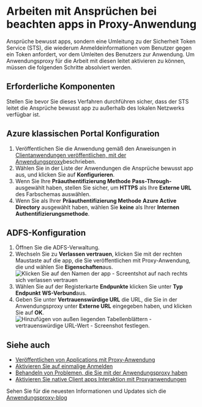 <properties
    pageTitle="Arbeiten mit Ansprüchen bei beachten Apps in Anwendungsproxy"
    description="Erläutert, wie Einstieg und die Verwendung mit Azure AD-Anwendungsproxy zu erzielen."
    services="active-directory"
    documentationCenter=""
    authors="kgremban"
    manager="femila"
    editor=""/>

<tags
    ms.service="active-directory"
    ms.workload="identity"
    ms.tgt_pltfrm="na"
    ms.devlang="na"
    ms.topic="article"
    ms.date="06/22/2016"
    ms.author="kgremban"/>



# <a name="working-with-claims-aware-apps-in-application-proxy"></a>Arbeiten mit Ansprüchen bei beachten apps in Proxy-Anwendung

Ansprüche bewusst apps, sondern eine Umleitung zu der Sicherheit Token Service (STS), die wiederum Anmeldeinformationen vom Benutzer gegen ein Token anfordert, vor dem Umleiten des Benutzers zur Anwendung. Um Anwendungsproxy für die Arbeit mit diesen leitet aktivieren zu können, müssen die folgenden Schritte absolviert werden.

## <a name="prerequisites"></a>Erforderliche Komponenten
Stellen Sie bevor Sie dieses Verfahren durchführen sicher, dass der STS leitet die Ansprüche bewusst app zu außerhalb des lokalen Netzwerks verfügbar ist.

## <a name="azure-classic-portal-configuration"></a>Azure klassischen Portal Konfiguration

1. Veröffentlichen Sie die Anwendung gemäß den Anweisungen in [Clientanwendungen veröffentlichen, mit der Anwendungsproxy](active-directory-application-proxy-publish.md)beschrieben.
2. Wählen Sie in der Liste der Anwendungen die Ansprüche bewusst app aus, und klicken Sie auf **Konfigurieren**.
3. Wenn Sie Ihre **Präauthentifizierung Methode** **Pass-Through-** ausgewählt haben, stellen Sie sicher, um **HTTPS** als Ihre **Externe URL** des Farbschemas auswählen.
4. Wenn Sie als Ihrer **Präauthentifizierung Methode** **Azure Active Directory** ausgewählt haben, wählen Sie **keine** als Ihrer **Internen Authentifizierungsmethode**.


## <a name="adfs-configuration"></a>ADFS-Konfiguration

1. Öffnen Sie die ADFS-Verwaltung.
2. Wechseln Sie zu **Verlassen vertrauen**, klicken Sie mit der rechten Maustaste auf die app, die Sie veröffentlichen mit Proxy-Anwendung, die und wählen Sie **Eigenschaften**aus.  
  ![Klicken Sie auf den Namen der app - Screentshot auf nach rechts sich verlassen vertrauen](./media/active-directory-application-proxy-claims-aware-apps/appproxyrelyingpartytrust.png)  
3. Wählen Sie auf der Registerkarte **Endpunkte** klicken Sie unter **Typ Endpunkt** **WS-Verbund**aus.
4. Geben Sie unter **Vertrauenswürdige URL** die URL, die Sie in der Anwendungsproxy unter **Externe URL** eingegeben haben, und klicken Sie auf **OK**.  
  ![Hinzufügen von außen liegenden Tabellenblättern - vertrauenswürdige URL-Wert - Screenshot festlegen.](./media/active-directory-application-proxy-claims-aware-apps/appproxyendpointtrustedurl.png)  

## <a name="see-also"></a>Siehe auch

- [Veröffentlichen von Applications mit Proxy-Anwendung](active-directory-application-proxy-publish.md)
- [Aktivieren Sie auf einmalige Anmelden](active-directory-application-proxy-sso-using-kcd.md)
- [Behandeln von Problemen, die Sie mit der Anwendungsproxy haben](active-directory-application-proxy-troubleshoot.md)
- [Aktivieren Sie native Client apps Interaktion mit Proxyanwendungen](active-directory-application-proxy-native-client.md)

Sehen Sie für die neuesten Informationen und Updates sich die [Anwendungsproxy-blog](http://blogs.technet.com/b/applicationproxyblog/)
